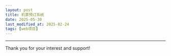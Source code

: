 ```yaml
---
layout: post
title: 机票预订系统
date: 2025-05-30
last_modified_at: 2025-02-24
tags: [web项目]
---
```


---
Thank you for your interest and support!
